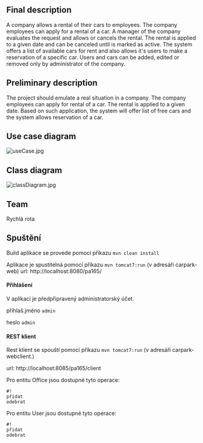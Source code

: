 ## Final description ##

A company allows a rental of their cars to employees. The company employees can apply for a rental of a car. A manager of the company evaluates the request and allows or cancels the rental. The rental is applied to a given date and can be canceled until is marked as active. The system offers a list of available cars for rent and also allows it's users to make a reservation of a specific car. Users and cars can be added, edited or removed only by administrator of the company.


## Preliminary description ##

The project should emulate a real situation in a company. The company employees can apply for rental of a car. The rental is applied to a given date. Based on such application, the system will offer list of free cars and the system allows reservation of a car.

## Use case diagram ##
![useCase.jpg](https://bitbucket.org/repo/8op8qp/images/2354194273-useCase.jpg)

## Class diagram ##
![classDiagram.jpg](https://bytebucket.org/JayDee8/pa165-car-park/raw/3eb587469281c6509b55f7ef61297e2bcb8d8571/res/classDiagram.jpg)


## Team ##
Rychlá rota

## Spuštění ##

Build aplikace se provede pomocí příkazu
``` mvn clean install ```

Aplikace je spustitelná pomocí příkazu ``` mvn tomcat7:run ``` (v adresáři carpark-web)
url: http://localhost:8080/pa165/

#### Přihlášení ####
V aplikaci je předpřipravený administratorský účet.

přihlaš.jméno ```admin```

heslo ```admin```


#### REST klient ####
Rest klient se spouští pomocí příkazu ``` mvn tomcat7:run ``` (v adresáři carpark-webclient.)

url: http://localhost:8085/pa165/client


Pro entitu Office jsou dostupné tyto operace:

```
#!
přidat 
odebrat
```
Pro entitu User jsou dostupné tyto operace:

```
#!
přidat 
odebrat
```